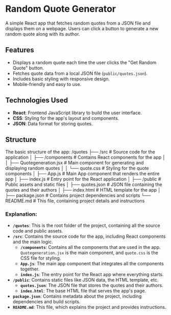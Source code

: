 # Random Quote Generator

A simple React app that fetches random quotes from a JSON file and displays them on a webpage. Users can click a button to generate a new random quote along with its author.

## Features

- Displays a random quote each time the user clicks the "Get Random Quote" button.
- Fetches quote data from a local JSON file (`public/quotes.json`).
- Includes basic styling with responsive design.
- Mobile-friendly and easy to use.

## Technologies Used

- **React**: Frontend JavaScript library to build the user interface.
- **CSS**: Styling for the app's layout and components.
- **JSON**: Data format for storing quotes.

## Structure

The basic structure of the app:
/quotes ├── /src # Source code for the application │ ├── /components # Contains React components for the app │ │ ├── Quotegeneration.jsx # Main component for generating and displaying random quotes │ │ └── quote.css # Styling for the quote components │ ├── App.js # Main App component that renders the entire app │ ├── index.js # Entry point for the React application │ ├── /public # Public assets and static files │ ├── quotes.json # JSON file containing the quotes and their authors │ ├── index.html # HTML template for the app │ ├── package.json # Contains project dependencies and scripts └── README.md # This file, containing project details and instructions


### Explanation:

- **`/quotes`**: This is the root folder of the project, containing all the source code and public assets.
- **`/src`**: Contains the source code for the app, including React components and the main logic.
  - **`/components`**: Contains all the components that are used in the app. `Quotegeneration.jsx` is the main component, and `quote.css` is the CSS file for styling.
  - **`App.js`**: The main app component that integrates all the components together.
  - **`index.js`**: The entry point for the React app where everything starts.
- **`/public`**: Contains static files like JSON data, the HTML template, etc.
  - **`quotes.json`**: The JSON file that stores the quotes and their authors.
  - **`index.html`**: The base HTML file that serves the app's page.
- **`package.json`**: Contains metadata about the project, including dependencies and build scripts.
- **`README.md`**: This file, which explains the project and provides instructions.
